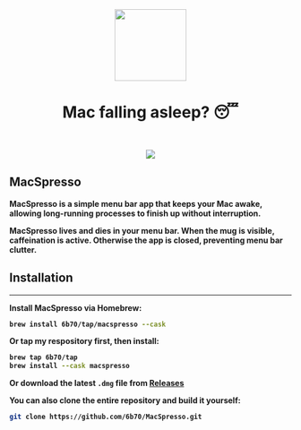 <div align="center">
	<img src="https://i.imgur.com/eD4tNl7.png" width="128" height="128" />
	<h1><strong>Mac falling asleep? 😴</h1>
	
</div>
<br>

<p align="center">
    <img
      src="https://i.giphy.com/media/v1.Y2lkPTc5MGI3NjExbThodWp6emd5cGRmYTllNDk0ejQwdzRja25yaGNnZGJubTYxeW1xcyZlcD12MV9pbnRlcm5hbF9naWZfYnlfaWQmY3Q9Zw/TTXm7uxvWukoetU4Ur/giphy.gif">
  </p>
 

## MacSpresso
MacSpresso is a simple menu bar app that keeps your Mac awake, allowing long-running processes to finish up without interruption.

MacSpresso lives and dies in your menu bar. When the mug is visible, caffeination is active. Otherwise the app is closed, preventing menu bar clutter. 


## Installation
------------
Install MacSpresso via Homebrew:
  ```bash
  brew install 6b70/tap/macspresso --cask
  ```
  Or tap my respository first, then install:
  ```bash
  brew tap 6b70/tap
  brew install --cask macspresso
  ```

Or download the latest `.dmg` file from [Releases](https://github.com/6b70/MacSpresso/releases)

You can also clone the entire repository and build it yourself:

```sh
git clone https://github.com/6b70/MacSpresso.git
```



